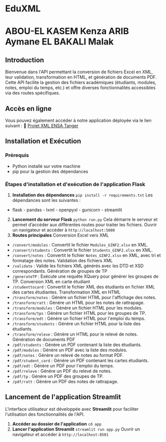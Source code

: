 # EduXML 
# ABOU-EL KASEM Kenza ARIB Aymane EL BAKALI Malak

## Introduction
Bienvenue dans l'API permettant la conversion de fichiers Excel en XML, leur validation, transformation en HTML, et génération de documents PDF. Cette API facilite la gestion des fichiers académiques (étudiants, modules, notes, emploi du temps, etc.) et offre diverses fonctionnalités accessibles via des routes spécifiques.

## Accès en ligne
Vous pouvez également accéder à notre application déployée via le lien suivant :
🔗 [Projet XML ENSA Tanger](https://projetxmlensatanger.streamlit.app/)

## Installation et Exécution
### Prérequis
- Python installé sur votre machine
- pip pour la gestion des dépendances

### Étapes d'installation et d'exécution de l'application Flask
1. **Installation des dépendances**
   `pip install -r requirements.txt`
Les dépendances sont les suivantes :
- flask - pandas - lxml - openpyxl - gunicorn - streamlit
2. **Lancement du serveur Flask**
   `python run.py`
   Cela démarre le serveur et permet d’accéder aux différentes routes pour traiter les fichiers.
   Ouvrir un navigateur et accéder à `http://localhost:5000`
3. **Routes principales**
Conversion Excel vers XML
- `/convert/modules` : Convertit le fichier `Modules_GINF2.xlsx` en XML.
- `/convert/students` : Convertit le fichier `Students_GINF2.xlsx` en XML.
- `/convert/notes` : Convertit le fichier `Notes_GINF2.xlsx` en XML, avec tri et formatage des notes.
Validation des fichiers XML
- `/validate` : Valide les fichiers XML générés avec les DTD et XSD correspondants.
Génération de groupes de TP
- `/generateTP` : Exécute une requête XQuery pour générer les groupes de TP.
Conversion XML en carte étudiant
- `/studenttocard` : Convertit le fichier XML des étudiants en fichier XML des cartes étudiantes.
Transformation XML en HTML
- `/transform/notes` : Génère un fichier HTML pour l'affichage des notes.
- `/transform/ratt` : Génère un HTML pour les notes de rattrapage.
- `/transform/modules` : Génère un fichier HTML pour les modules.
- `/transform/tps` : Génère un fichier HTML pour les groupes de TP.
- `/transform/edt` : Génère un fichier HTML pour l'emploi du temps.
- `/transform/students` : Génère un fichier HTML pour la liste des étudiants.
- `/transform/releve` : Génère un HTML pour le relevé de notes.
Génération de documents PDF
- `/pdf/students` : Génère un PDF contenant la liste des étudiants.
- `/pdf/modules` : Génère un PDF avec la liste des modules.
- `/pdf/notes` : Génère un relevé de notes au format PDF.
- `/pdf/student_card` : Génère un PDF contenant les cartes étudiants.
- `/pdf/edt` : Génère un PDF pour l'emploi du temps.
- `/pdf/releve` : Génère un PDF du relevé de notes.
- `/pdf/tp` : Génère un PDF des groupes de TP.
- `/pdf/ratt` : Génère un PDF des notes de rattrapage.

## Lancement de l'application Streamlit
L'interface utilisateur est développée avec **Streamlit** pour faciliter l'utilisation des fonctionnalités de l'API.

1. **Accéder au dossier de l'application**
   `cd app`
2. **Lancer l'application Streamlit**
   `streamlit run app.py`
    Ouvrir un navigateur et accéder à `http://localhost:8501`
